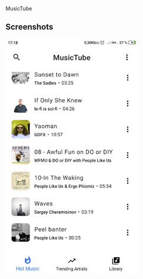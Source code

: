  MusicTube

## Screenshots

<img src="https://github.com/inject30/FreeMusicTube/blob/master/screens/1.png" width="360" height="640">
